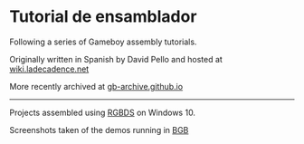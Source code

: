 # Tutorial de ensamblador
Following a series of Gameboy assembly tutorials.

Originally written in Spanish by David Pello and hosted at [wiki.ladecadence.net](http://wiki.ladecadence.net/doku.php?id=tutorial_de_ensamblador)

More recently archived at [gb-archive.github.io](https://gb-archive.github.io/salvage/tutorial_de_ensamblador/tutorial_de_ensamblador%20%5BLa%20decadence%5D.html)

---

Projects assembled using [RGBDS](https://github.com/rednex/rgbds) on Windows 10.

Screenshots taken of the demos running in [BGB](http://bgb.bircd.org/) 
